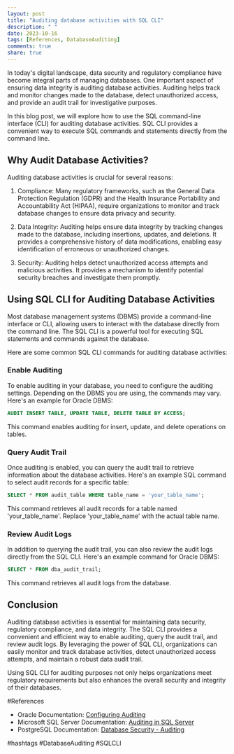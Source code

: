 ```yaml
---
layout: post
title: "Auditing database activities with SQL CLI"
description: " "
date: 2023-10-16
tags: [References, DatabaseAuditing]
comments: true
share: true
---
```


In today's digital landscape, data security and regulatory compliance have become integral parts of managing databases. One important aspect of ensuring data integrity is auditing database activities. Auditing helps track and monitor changes made to the database, detect unauthorized access, and provide an audit trail for investigative purposes.

In this blog post, we will explore how to use the SQL command-line interface (CLI) for auditing database activities. SQL CLI provides a convenient way to execute SQL commands and statements directly from the command line.

## Why Audit Database Activities?

Auditing database activities is crucial for several reasons:

1. Compliance: Many regulatory frameworks, such as the General Data Protection Regulation (GDPR) and the Health Insurance Portability and Accountability Act (HIPAA), require organizations to monitor and track database changes to ensure data privacy and security.

2. Data Integrity: Auditing helps ensure data integrity by tracking changes made to the database, including insertions, updates, and deletions. It provides a comprehensive history of data modifications, enabling easy identification of erroneous or unauthorized changes.

3. Security: Auditing helps detect unauthorized access attempts and malicious activities. It provides a mechanism to identify potential security breaches and investigate them promptly.

## Using SQL CLI for Auditing Database Activities

Most database management systems (DBMS) provide a command-line interface or CLI, allowing users to interact with the database directly from the command line. The SQL CLI is a powerful tool for executing SQL statements and commands against the database.

Here are some common SQL CLI commands for auditing database activities:

### Enable Auditing

To enable auditing in your database, you need to configure the auditing settings. Depending on the DBMS you are using, the commands may vary. Here's an example for Oracle DBMS:

```sql
AUDIT INSERT TABLE, UPDATE TABLE, DELETE TABLE BY ACCESS;
```

This command enables auditing for insert, update, and delete operations on tables.

### Query Audit Trail

Once auditing is enabled, you can query the audit trail to retrieve information about the database activities. Here's an example SQL command to select audit records for a specific table:

```sql
SELECT * FROM audit_table WHERE table_name = 'your_table_name';
```

This command retrieves all audit records for a table named 'your_table_name'. Replace 'your_table_name' with the actual table name.

### Review Audit Logs

In addition to querying the audit trail, you can also review the audit logs directly from the SQL CLI. Here's an example command for Oracle DBMS:

```sql
SELECT * FROM dba_audit_trail;
```

This command retrieves all audit logs from the database.

## Conclusion

Auditing database activities is essential for maintaining data security, regulatory compliance, and data integrity. The SQL CLI provides a convenient and efficient way to enable auditing, query the audit trail, and review audit logs. By leveraging the power of SQL CLI, organizations can easily monitor and track database activities, detect unauthorized access attempts, and maintain a robust data audit trail.

Using SQL CLI for auditing purposes not only helps organizations meet regulatory requirements but also enhances the overall security and integrity of their databases.

#References
- Oracle Documentation: [Configuring Auditing](https://docs.oracle.com/en/database/oracle/oracle-database/21/lnpls/auditing-database-operations.html)
- Microsoft SQL Server Documentation: [Auditing in SQL Server](https://docs.microsoft.com/en-us/sql/relational-databases/security/auditing/sql-server-audit-database-engine?view=sql-server-ver15)
- PostgreSQL Documentation: [Database Security - Auditing](https://www.postgresql.org/docs/current/auth-pg-hba-conf.html)

#hashtags
#DatabaseAuditing #SQLCLI
